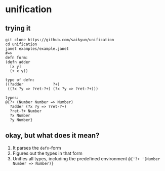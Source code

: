 # unification

## trying it

```
git clone https://github.com/saikyun/unification
cd unification
janet examples/example.janet
#=>
defn form:
(defn adder
  [x y]
  (+ x y))
  
type of defn:
((?adder             ?+)
 ((?x ?y => ?ret-?+) (?x ?y => ?ret-?+)))

types:
@{?+ (Number Number => Number)
  ?adder (?x ?y => ?ret-?+)
  ?ret-?+ Number
  ?x Number
  ?y Number}
```

## okay, but what does it mean?

1. It parses the `defn`-form
2. Figures out the types in that form
3. Unifies all types, including the predefined environment `@{'?+ '(Number Number => Number)}`
